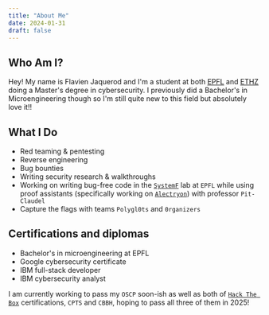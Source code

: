 ```yaml
---
title: "About Me"
date: 2024-01-31
draft: false
---
```


## Who Am I?  
Hey! My name is Flavien Jaquerod and I'm a student at both [EPFL](https://www.epfl.ch/) and [ETHZ](https://ethz.ch/en.html) doing a Master's degree in cybersecurity. I previously did a Bachelor's in Microengineering though so I'm still quite new to this field but absolutely love it!! 

## What I Do  
- Red teaming & pentesting  
- Reverse engineering  
- Bug bounties  
- Writing security research & walkthroughs  
- Working on writing bug-free code in the [`SystemF`](https://systemf.epfl.ch/) lab at `EPFL` while using proof assistants (specifically working on [`Alectryon`](https://github.com/cpitclaudel/alectryon)) with professor `Pit-Claudel`
- Capture the flags with teams `Polygl0ts` and `0rganizers`

## Certifications and diplomas
- Bachelor's in microengineering at EPFL
- Google cybersecurity certificate
- IBM full-stack developer
- IBM cybersecurity analyst 

I am currently working to pass my `OSCP` soon-ish as well as both of [`Hack The Box`](https://www.hackthebox.com/) certifications, `CPTS` and `CBBH`, hoping to pass all three of them in 2025!
